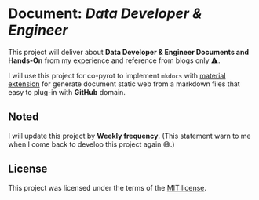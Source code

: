 # Document: _Data Developer & Engineer_

This project will deliver about **Data Developer & Engineer Documents and
Hands-On** from my experience and reference from blogs only :warning:.

I will use this project for co-pyrot to implement `mkdocs` with
[material extension](https://squidfunk.github.io/mkdocs-material/)
for generate document static web from a markdown files that easy to plug-in
with **GitHub** domain.

## Noted

I will update this project by **Weekly frequency**. (This statement warn to me
when I come back to develop this project again :sweat_smile:.)

## License

This project was licensed under the terms of the [MIT license](LICENSE).
